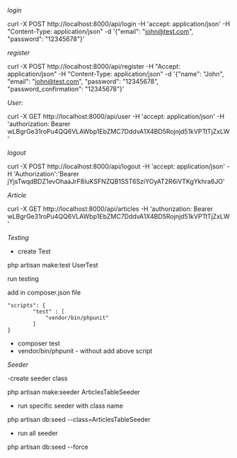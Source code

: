 
*login*

curl -X POST   http://localhost:8000/api/login -H 'accept: application/json' -H "Content-Type: application/json" -d '{"email": "john@test.com", "password": "12345678"}'

*register*

curl -X POST http://localhost:8000/api/register -H "Accept: application/json" -H "Content-Type: application/json" -d '{"name": "John", "email": "john@test.com", "password": "12345678", "password_confirmation": "12345678"}'

*User:*

curl -X GET 
  http://localhost:8000/api/user -H 'accept: application/json' -H 'authorization: Bearer wLBgrGe31roPu4QQ6VLAWbp1EbZMC7DddvA1X4BD5Rojnjd51kVPTtTjZxLW'

*logout*

  curl -X POST   http://localhost:8000/api/logout -H 'accept: application/json' -H 'Authorization':'Bearer jYjsTwqdBDZ1evOhaaJrF8IuKSFNZQB1S5T6SziYOyAT2R6iVTKgYkhra6JO'


*Article*

 curl -X GET http://localhost:8000/api/articles -H 'authorization: Bearer wLBgrGe31roPu4QQ6VLAWbp1EbZMC7DddvA1X4BD5Rojnjd51kVPTtTjZxLW'


*Testing*

- create Test

php artisan make:test UserTest

run testing

add in composer.json file

```
"scripts": {
        "test" : [
            "vendor/bin/phpunit"
        ]
}
```
- composer test
- vendor/bin/phpunit - without add above script

*Seeder*

-create seeder class

php artisan make:seeder ArticlesTableSeeder

- run specific seeder with class name

php artisan db:seed --class=ArticlesTableSeeder

- run all seeder

php artisan db:seed --force